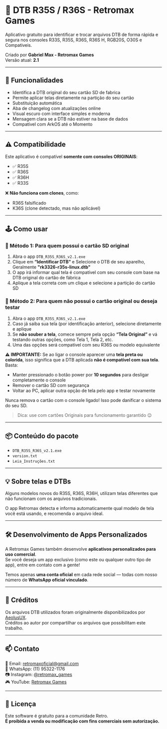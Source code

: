 # 🧩 DTB R35S / R36S - Retromax Games

Aplicativo gratuito para identificar e trocar arquivos DTB de forma rápida e segura nos consoles R33S, R35S, R36S, R36S H, RGB20S, O30S e Compativeis.

Criado por **Gabriel Max - Retromax Games**  
Versão atual: **2.1**

---

## 🧠 Funcionalidades
- Identifica a DTB original do seu cartão SD de fabrica
- Permite aplicar telas diretamente na partição do seu cartão
- Substituição automática
- Aba de changelog com atualizações online
- Visual escuro com interface simples e moderna
- Mensagem clara se a DTB não estiver na base de dados
- Compatível com ArkOS até o Momento

---

## ⚠️ Compatibilidade

Este aplicativo é compatível **somente com consoles ORIGINAIS**:
- ✅ R35S
- ✅ R36S
- ✅ R36H
- ✅ R33S

❌ **Não funciona com clones**, como:
- R36S falsificado
- K36S (clone detectado, mas não aplicável)

---

## 🕹️ Como usar

### 🔹 Método 1: Para quem possui o cartão SD original
1. Abra o app `DTB_R35S_R36S_v2.1.exe`
2. Clique em **“Identificar DTB”** e Selecione o DTB de seu aparelho, Geralmente **"rk3326-r35s-linux.dtb"**
3. O app irá informar qual tela é compatível com seu console com base na DTB original do cartão de fábrica
4. Aplique a tela correta com um clique e selecione a partição do cartão SD

### 🔹 Método 2: Para quem não possui o cartão original ou deseja testar
1. Abra o app `DTB_R35S_R36S_v2.1.exe`
2. Caso já saiba sua tela (por identificação anterior), selecione diretamente e aplique
3. Se **não souber a tela**, comece sempre pela opção **“Tela Original”** e vá testando outras opções, como Tela 1, Tela 2, etc.
4. Uma das opções será compatível com seu R36S ou modelo equivalente

⚠️ **IMPORTANTE:** Se ao ligar o console aparecer uma **tela preta ou colorida**, isso significa que a DTB aplicada **não é compatível com sua tela**. Basta:
- Manter pressionado o botão power por **10 segundos** para desligar completamente o console
- Remover o cartão SD com segurança
- Voltar ao PC, aplicar outra opção de tela pelo app e testar novamente

Nunca remova o cartão com o console ligado! Isso pode danificar o sistema do seu SD.

> Dica: use com cartões Originais para funcionamento garantido 😉

---

## 📦 Conteúdo do pacote

- `DTB_R35S_R36S_v2.1.exe`
- `version.txt`
- `Leia_Instruções.txt`

---

## 💡 Sobre telas e DTBs

Alguns modelos novos do R35S, R36S, R36H, utilizam telas diferentes que não funcionam com os arquivos tradicionais.

O app Retromax detecta e informa automaticamente qual modelo de tela você está usando, e recomenda o arquivo ideal.

---

## 🛠️ Desenvolvimento de Apps Personalizados

A Retromax Games também desenvolve **aplicativos personalizados para uso comercial**.  
Se você deseja um app exclusivo (como este ou qualquer outro tipo de app), entre em contato com a gente!

Temos apenas **uma conta oficial** em cada rede social — todas com nosso número de **WhatsApp oficial vinculado**.

---

## 💬 Créditos

Os arquivos DTB utilizados foram originalmente disponibilizados por [AeolusUX](https://github.com/AeolusUX/ArkOS-R3XS).  
Créditos ao autor por compartilhar os arquivos que possibilitam este trabalho.

---

## 📫 Contato

📧 Email: [retromaxoficial@gmail.com](mailto:retromaxoficial@gmail.com)  
📱 WhatsApp: (11) 95322-1176  
📷 Instagram: [@retromax_games](https://instagram.com/retromax_games)  
🎮 YouTube: [Retromax Games](https://www.youtube.com/@retromaxgames)

---

## 📜 Licença

Este software é gratuito para a comunidade Retro.  
**É proibida a venda ou modificação com fins comerciais sem autorização.**
